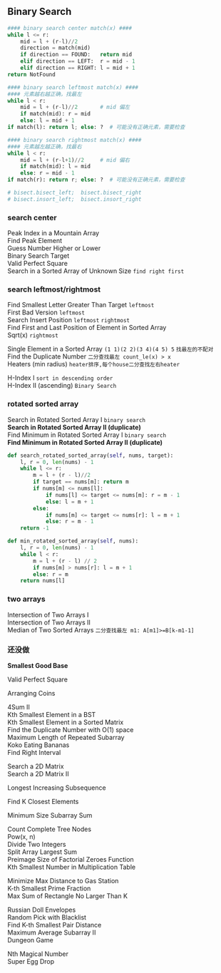 ## Binary Search

``` python
#### binary search center match(x) ####
while l <= r:
    mid = l + (r-l)//2
    direction = match(mid)
    if direction == FOUND:   return mid
    elif direction == LEFT:  r = mid - 1
    elif direction == RIGHT: l = mid + 1
return NotFound

#### binary search leftmost match(x) ####
#### 元素越右越正确，找最左
while l < r:
    mid = l + (r-l)//2       # mid 偏左
    if match(mid): r = mid
    else: l = mid + 1
if match(l): return l; else: ?  # 可能没有正确元素，需要检查

#### binary search rightmost match(x) ####
#### 元素越左越正确，找最右
while l < r: 
    mid = l + (r-l+1)//2     # mid 偏右
    if match(mid): l = mid
    else: r = mid - 1
if match(r): return r; else: ?  # 可能没有正确元素，需要检查

# bisect.bisect_left;  bisect.bisect_right
# bisect.insort_left;  bisect.insort_right
```

### search center
Peak Index in a Mountain Array         
Find Peak Element     
Guess Number Higher or Lower      
Binary Search Target        
Valid Perfect Square      
Search in a Sorted Array of Unknown Size `find right first`       


### search leftmost/rightmost
Find Smallest Letter Greater Than Target  `leftmost`         
First Bad Version  `leftmost`         
Search Insert Position  `leftmost` `rightmost`                         
Find First and Last Position of Element in Sorted Array         
Sqrt(x) `rightmost`      

Single Element in a Sorted Array `(1 1)(2 2)(3 4)(4 5) 5` `找最左的不配对`             
Find the Duplicate Number `二分查找最左 count_le(x) > x`              
Heaters (min radius)  `heater排序,每个house二分查找左右heater`              

H-Index I `sort in descending order`       
H-Index II (ascending) `Binary Search`            

### rotated sorted array
Search in Rotated Sorted Array I `binary search`        
**Search in Rotated Sorted Array II (duplicate)**           
Find Minimum in Rotated Sorted Array I `binary search`          
**Find Minimum in Rotated Sorted Array II (duplicate)**         

``` python
def search_rotated_sorted_array(self, nums, target):
    l, r = 0, len(nums) - 1
    while l <= r:
        m = l + (r - l)//2
        if target == nums[m]: return m
        if nums[m] <= nums[l]:
            if nums[l] <= target <= nums[m]: r = m - 1
            else: l = m + 1
        else:
            if nums[m] <= target <= nums[r]: l = m + 1
            else: r = m - 1
    return -1

def min_rotated_sorted_array(self, nums):
    l, r = 0, len(nums) - 1
    while l < r:
        m = l + (r - l) // 2
        if nums[m] > nums[r]: l = m + 1
        else: r = m
    return nums[l]
```

### two arrays
Intersection of Two Arrays I         
Intersection of Two Arrays II           
Median of Two Sorted Arrays  `二分查找最左 m1: A[m1]>=B[k-m1-1]`       


### 还没做

**Smallest Good Base**          

Valid Perfect Square            

Arranging Coins         

4Sum II         
Kth Smallest Element in a BST           
Kth Smallest Element in a Sorted Matrix         
Find the Duplicate Number with O(1) space            
Maximum Length of Repeated Subarray         
Koko Eating Bananas         
Find Right Interval         

Search a 2D Matrix          
Search a 2D Matrix II           

Longest Increasing Subsequence          

Find K Closest Elements         

Minimum Size Subarray Sum           

Count Complete Tree Nodes        
Pow(x, n)           
Divide Two Integers         
Split Array Largest Sum         
Preimage Size of Factorial Zeroes Function          
Kth Smallest Number in Multiplication Table         

Minimize Max Distance to Gas Station        
K-th Smallest Prime Fraction            
Max Sum of Rectangle No Larger Than K             

Russian Doll Envelopes            
Random Pick with Blacklist            
Find K-th Smallest Pair Distance          
Maximum Average Subarray II          
Dungeon Game            

Nth Magical Number           
Super Egg Drop          